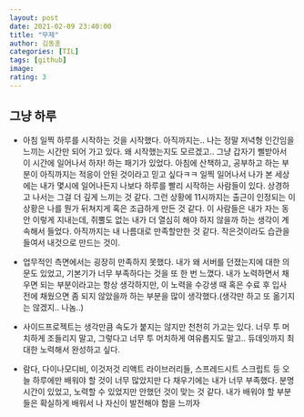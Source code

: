 ```yaml
---
layout: post
date: 2021-02-09 23:40:00
title: "무제"
author: 김동훈
categories: [TIL]
tags: [github]
image:
rating: 3
---
```


## 그냥 하루

- 아침 일찍 하루를 시작하는 것을 시작했다. 아직까지는.. 나는 정말 저녁형 인간임을 느끼는 시간만 되어 가고 있다. 왜 시작했는지도 모르겠고.. 그냥 갑자기 삘받아서 이 시간에 일어나서 하자! 하는 패기가 있었다. 아침에 산책하고, 공부하고 하는 부분이 아직까지는 적응이 안된 것이라고 믿고 싶다ㅋㅋ
  일찍 일어나서 나가 본 세상에는 내가 몇시에 일어나든지 나보다 하루를 빨리 시작하는 사람들이 있다. 상경하고 나서는 그걸 더 깊게 느끼는 것 같다. 그런 상황에 11시까지는 출근이 인정되는 이 상황은 나를 뭔가 뒤쳐지게 혹은 조급하게 만든 것 같다. 이 사람들은 내가 자는 동안 이렇게 지내는데, 쥐뿔도 없는 내가 더 열심히 해야 하지 않을까 하는 생각이 계속해서 들었다.
  아직까지는 내 나름대로 만족할만한 것 같다. 작은것이라도 습관을 들여서 내것으로 만드는 것이.

- 업무적인 측면에서는 굉장히 만족하지 못했다. 내가 왜 서버를 던졌는지에 대한 의문도 있었고, 기본기가 너무 부족하다는 것을 또 한 번 느꼈다. 내가 노력하면서 채우면 되는 부분이라고는 항상 생각하지만, 이 노력을 수강생 때 혹은 수료 후 입사 전에 채웠으면 좀 되지 않았을까 하는 부분을 많이 생각했다.(생각만 하고 또 옮기지는 않겠지.. 나놈..)

- 사이드프로젝트는 생각만큼 속도가 붙지는 않지만 천천히 가고는 있다. 너무 투 머치하게 조들리지 말고, 그렇다고 너무 투 머치하게 여유롭지도 말고.. 듀데잇까지 최대한 노력해서 완성하고 싶다.

- 람다, 다이나모디비, 이것저것 리액트 라이브러리들, 스프레드시트 스크립트 등 오늘 하루에만 배워야 할 것이 너무 많았지만 다 채우기에는 내가 너무 부족했다. 분명 시간이 있었고, 노력할 수 있었지만 안했던 것이 맞는 것 같다. 내가 배워야 할 부분들은 확실하게 배워서 나 자신이 발전해야 함을 느끼자
